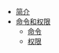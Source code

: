 * [简介](zh/)
* [命令和权限](zh/commands-and-permissions)
    * [命令](zh/commands-and-permissions?id=命令)
    * [权限](zh/commands-and-permissions?id=权限)
